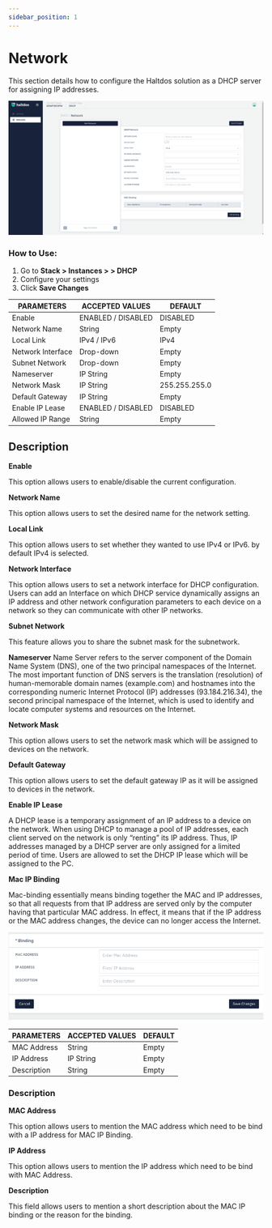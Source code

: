 ```yaml
---
sidebar_position: 1
---
```


# Network

This section details how to configure the Haltdos solution as a DHCP server for assigning IP addresses.

![dhcp](/img/dhcp/dhcp2.png)

### How to Use:

1. Go to **Stack > Instances > > DHCP**
2. Configure your settings
3. Click **Save Changes**

| PARAMETERS            | ACCEPTED VALUES    | DEFAULT       |
|-----------------------|--------------------|---------------|
| Enable                | ENABLED / DISABLED | DISABLED      |
| Network Name          | String             | Empty         |
| Local Link            | IPv4 / IPv6        | IPv4          |
| Network Interface     | Drop-down          | Empty         |
| Subnet Network        | Drop-down          | Empty         |
| Nameserver            | IP String          | Empty         |
| Network Mask          | IP String          | 255.255.255.0 |
| Default Gateway       | IP String          | Empty         |
| Enable IP Lease       | ENABLED / DISABLED | DISABLED      |
| Allowed IP Range      | String             | Empty         |

## Description

**Enable**

This option allows users to enable/disable the current configuration.

**Network Name**

This option allows users to set the desired name for the network setting.

**Local Link**

This option allows users to set whether they wanted to use IPv4 or IPv6. by default IPv4 is selected. 

**Network Interface**

This option allows users to set a network interface for DHCP configuration. Users can add an Interface on which DHCP service dynamically assigns an IP address and other network configuration parameters to each device on a network so they can communicate with other IP networks.

**Subnet Network**

This feature allows you to share the subnet mask for the subnetwork.

**Nameserver**
Name Server refers to the server component of the Domain Name System (DNS), one of the two principal namespaces of the Internet. The most important function of DNS servers is the translation (resolution) of human-memorable domain names (example.com) and hostnames into the corresponding numeric Internet Protocol (IP) addresses (93.184.216.34), the second principal namespace of the Internet, which is used to identify and locate computer systems and resources on the Internet. 

**Network Mask**

This option allows users to set the network mask which will be assigned to devices on the network.

**Default Gateway**

This option allows users to set the default gateway IP as it will be assigned to devices in the network.

**Enable IP Lease**

A DHCP lease is a temporary assignment of an IP address to a device on the network. When using DHCP to manage a pool of IP addresses, each client served on the network is only “renting” its IP address. Thus, IP addresses managed by a DHCP server are only assigned for a limited period of time. Users are allowed to set the DHCP IP lease which will be assigned to the PC.

**Mac IP Binding**

Mac-binding essentially means binding together the MAC and IP addresses, so that all requests from that IP address are served only by the computer having that particular MAC address. In effect, it means that if the IP address or the MAC address changes, the device can no longer access the Internet.

![dhcp](/img/dhcp/dhcpmac.png)

| PARAMETERS  | ACCEPTED VALUES | DEFAULT |
|-------------|-----------------|---------|
| MAC Address | String          | Empty   |
| IP Address  | IP String       | Empty   |
| Description | String          | Empty   |

### Description

**MAC Address**

This option allows users to mention the MAC address which need to be bind with a IP address for MAC IP Binding.

**IP Address**

This option allows users to mention the IP address which need to be bind with MAC Address.

**Description**

This field allows users to mention a short description about the MAC IP binding or the reason for the binding.
